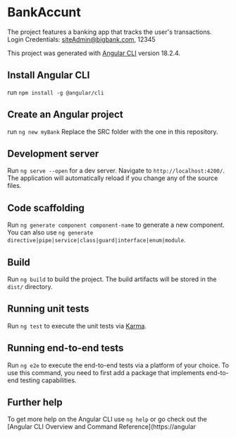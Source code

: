 # BankAccunt
The project features a banking app that tracks the user's transactions.
Login Credentials: siteAdmin@bigbank.com, 12345

This project was generated with [Angular CLI](https://github.com/angular/angular-cli) version 18.2.4.

## Install Angular CLI
run `npm install -g @angular/cli`

## Create an Angular project
run `ng new myBank`
Replace the SRC folder with the one in this repository. 

## Development server
Run `ng serve --open` for a dev server. Navigate to `http://localhost:4200/`. The application will automatically reload if you change any of the source files.

## Code scaffolding
Run `ng generate component component-name` to generate a new component. You can also use `ng generate directive|pipe|service|class|guard|interface|enum|module`.

## Build
Run `ng build` to build the project. The build artifacts will be stored in the `dist/` directory.

## Running unit tests
Run `ng test` to execute the unit tests via [Karma](https://karma-runner.github.io).

## Running end-to-end tests
Run `ng e2e` to execute the end-to-end tests via a platform of your choice. To use this command, you need to first add a package that implements end-to-end testing capabilities.

## Further help
To get more help on the Angular CLI use `ng help` or go check out the [Angular CLI Overview and Command Reference](https://angular
